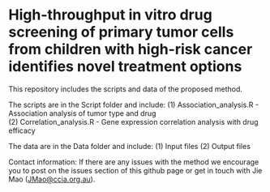 # High-throughput in vitro drug screening of primary tumor cells from children with high-risk cancer identifies novel treatment options 

This repository includes the scripts and data of the proposed method.

The scripts are in the Script folder and include:
    (1) Association_analysis.R - Association analysis of tumor type and drug    
    (2) Correlation_analysis.R - Gene expression correlation analysis with drug efficacy
    
The data are in the Data folder and include:
    (1) Input files
    (2) Output files
    
    
Contact information:
If there are any issues with the method we encourage you to post on the issues section of this github page or get in touch with Jie Mao (JMao@ccia.org.au).

